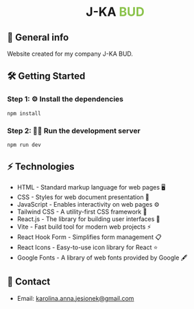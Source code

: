 # <p align="center">J-KA <span style="color:#8bc34c;">BUD</span></p>

## 🚀 General info
Website created for my company J-KA BUD.

## 🛠️ Getting Started

### Step 1: ⚙️ Install the dependencies

```
npm install
```

### Step 2: 🏃‍♂️ Run the development server

```
npm run dev
```

## ⚡ Technologies
* HTML - Standard markup language for web pages 🖥️
* CSS - Styles for web document presentation 🎨
* JavaScript - Enables interactivity on web pages ⚙️
* Tailwind CSS - A utility-first CSS framework 🎨
* React.js - The library for building user interfaces 🔧
* Vite - Fast build tool for modern web projects ⚡
* React Hook Form - Simplifies form management 📋
* React Icons - Easy-to-use icon library for React ⭐
* Google Fonts - A library of web fonts provided by Google 🖋️

## 📧 Contact
* Email: [karolina.anna.jesionek@gmail.com](mailto:karolina.anna.jesionek@gmail.com)
